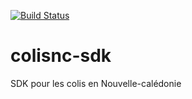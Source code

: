 [![Build Status](https://travis-ci.org/adriens/colisnc-sdk.svg?branch=master)](https://travis-ci.org/adriens/colisnc-sdk)

# colisnc-sdk
SDK pour les colis en Nouvelle-calédonie
